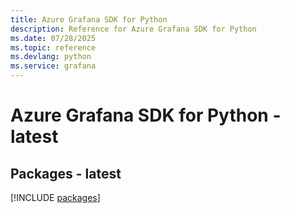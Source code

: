 ```yaml
---
title: Azure Grafana SDK for Python
description: Reference for Azure Grafana SDK for Python
ms.date: 07/28/2025
ms.topic: reference
ms.devlang: python
ms.service: grafana
---
```

# Azure Grafana SDK for Python - latest
## Packages - latest
[!INCLUDE [packages](grafana-index.md)]